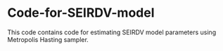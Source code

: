 # Code-for-SEIRDV-model
This code contains code for estimating SEIRDV model parameters using Metropolis Hasting sampler. 
